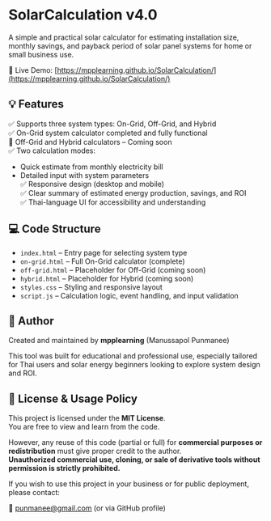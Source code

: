 # SolarCalculation v4.0

A simple and practical solar calculator for estimating installation size, monthly savings, and payback period of solar panel systems for home or small business use.

🔗 Live Demo: [https://mpplearning.github.io/SolarCalculation/](https://mpplearning.github.io/SolarCalculation/)

## 💡 Features
✅ Supports three system types: On-Grid, Off-Grid, and Hybrid  
✅ On-Grid system calculator completed and fully functional  
🚧 Off-Grid and Hybrid calculators – Coming soon  
✅ Two calculation modes:
- Quick estimate from monthly electricity bill
- Detailed input with system parameters  
✅ Responsive design (desktop and mobile)  
✅ Clear summary of estimated energy production, savings, and ROI  
✅ Thai-language UI for accessibility and understanding

## 💻 Code Structure
- `index.html` – Entry page for selecting system type  
- `on-grid.html` – Full On-Grid calculator (complete)  
- `off-grid.html` – Placeholder for Off-Grid (coming soon)  
- `hybrid.html` – Placeholder for Hybrid (coming soon)  
- `styles.css` – Styling and responsive layout  
- `script.js` – Calculation logic, event handling, and input validation  

## 👤 Author
Created and maintained by **mpplearning** (Manussapol Punmanee)

This tool was built for educational and professional use, especially tailored for Thai users and solar energy beginners looking to explore system design and ROI.

## 📄 License & Usage Policy
This project is licensed under the **MIT License**.  
You are free to view and learn from the code.

However, any reuse of this code (partial or full) for **commercial purposes or redistribution** must give proper credit to the author.  
**Unauthorized commercial use, cloning, or sale of derivative tools without permission is strictly prohibited.**

If you wish to use this project in your business or for public deployment, please contact:

📧 punmanee@gmail.com (or via GitHub profile)
